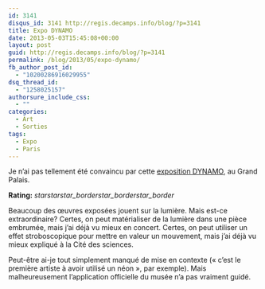```yaml
---
id: 3141
disqus_id: 3141 http://regis.decamps.info/blog/?p=3141
title: Expo DYNAMO
date: 2013-05-03T15:45:08+00:00
layout: post
guid: http://regis.decamps.info/blog/?p=3141
permalink: /blog/2013/05/expo-dynamo/
fb_author_post_id:
  - "10200286916029955"
dsq_thread_id:
  - "1258025157"
authorsure_include_css:
  - ""
categories:
  - Art
  - Sorties
tags:
  - Expo
  - Paris
---
```

Je n’ai pas tellement été convaincu par cette [exposition DYNAMO](http://www.grandpalais.fr/fr/evenement/dynamo "DYNAMO au Grand Palais"), au Grand Palais.

**Rating:** <i class="material-icons">star</i><i class="material-icons">star</i><i class="material-icons">star_border</i><i class="material-icons">star_border</i><i class="material-icons">star_border</i> 

Beaucoup des œuvres exposées jouent sur la lumière. Mais est-ce extraordinaire? Certes, on peut matérialiser de la lumière dans une pièce embrumée, mais j’ai déjà vu mieux en concert. Certes, on peut utiliser un effet stroboscopique pour mettre en valeur un mouvement, mais j’ai déjà vu mieux expliqué à la Cité des sciences.

Peut-être ai-je tout simplement manqué de mise en contexte (« c’est le première artiste à avoir utilisé un néon », par exemple). Mais malheureusement l’application officielle du musée n’a pas vraiment guidé.
